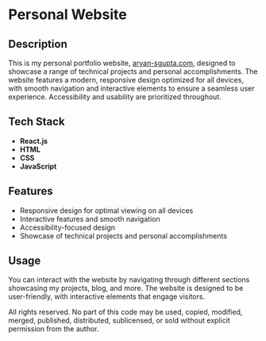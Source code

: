# Personal Website

## Description

This is my personal portfolio website, [aryan-sgupta.com](https://aryan-sgupta.com/), designed to showcase a range of technical projects and personal accomplishments. The website features a modern, responsive design optimized for all devices, with smooth navigation and interactive elements to ensure a seamless user experience. Accessibility and usability are prioritized throughout.

## Tech Stack

- **React.js**
- **HTML**
- **CSS**
- **JavaScript**

## Features

- Responsive design for optimal viewing on all devices
- Interactive features and smooth navigation
- Accessibility-focused design
- Showcase of technical projects and personal accomplishments

## Usage

You can interact with the website by navigating through different sections showcasing my projects, blog, and more. The website is designed to be user-friendly, with interactive elements that engage visitors.

All rights reserved. No part of this code may be used, copied, modified, merged, published, distributed, sublicensed, or sold without explicit permission from the author.

